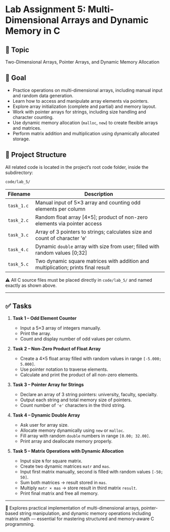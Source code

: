 # Lab Assignment 5: Multi-Dimensional Arrays and Dynamic Memory in C

## 🎯 Topic

Two-Dimensional Arrays, Pointer Arrays, and Dynamic Memory Allocation  

## 📌 Goal

- Practice operations on multi-dimensional arrays, including manual input and random data generation.
- Learn how to access and manipulate array elements via pointers.
- Explore array initialization (complete and partial) and memory layout.
- Work with pointer arrays for strings, including size handling and character counting.
- Use dynamic memory allocation (`malloc`, `new`) to create flexible arrays and matrices.
- Perform matrix addition and multiplication using dynamically allocated storage.

## 📂 Project Structure

All related code is located in the project’s root code folder, inside the subdirectory:

```
code/lab_5/
```

<table>
  <thead>
    <tr>
      <th>Filename</th>
      <th>Description</th>
    </tr>
  </thead>
  <tbody>
    <tr>
      <td><code>task_1.c</code></td>
      <td>Manual input of 5×3 array and counting odd elements per column</td>
    </tr>
    <tr>
      <td><code>task_2.c</code></td>
      <td>Random float array [4×5]; product of non-zero elements via pointer access</td>
    </tr>
    <tr>
      <td><code>task_3.c</code></td>
      <td>Array of 3 pointers to strings; calculates size and count of character 'e'</td>
    </tr>
    <tr>
      <td><code>task_4.c</code></td>
      <td>Dynamic <code>double</code> array with size from user; filled with random values [0;32]</td>
    </tr>
    <tr>
      <td><code>task_5.c</code></td>
      <td>Two dynamic square matrices with addition and multiplication; prints final result</td>
    </tr>
  </tbody>
</table>

⚠️ All C source files must be placed directly in `code/lab_5/` and named exactly as shown above.

---

## ✅ Tasks

1. **Task 1 – Odd Element Counter**
   - Input a 5×3 array of integers manually.
   - Print the array.
   - Count and display number of odd values per column.

2. **Task 2 – Non-Zero Product of Float Array**
   - Create a 4×5 float array filled with random values in range `[-5.000; 5.000]`.
   - Use pointer notation to traverse elements.
   - Calculate and print the product of all non-zero elements.

3. **Task 3 – Pointer Array for Strings**
   - Declare an array of 3 string pointers: university, faculty, specialty.
   - Output each string and total memory size of pointers.
   - Count number of `'e'` characters in the third string.

4. **Task 4 – Dynamic Double Array**
   - Ask user for array size.
   - Allocate memory dynamically using `new` or `malloc`.
   - Fill array with random `double` numbers in range `[0.00; 32.00]`.
   - Print array and deallocate memory properly.

5. **Task 5 – Matrix Operations with Dynamic Allocation**
   - Input size `N` for square matrix.
   - Create two dynamic matrices `matr` and `mas`.
   - Input first matrix manually, second is filled with random values `[-50; 50]`.
   - Sum both matrices → result stored in `mas`.
   - Multiply `matr × mas` → store result in third matrix `result`.
   - Print final matrix and free all memory.

---

📎 Explores practical implementation of multi-dimensional arrays, pointer-based string manipulation, and dynamic memory operations including matrix math — essential for mastering structured and memory-aware C programming.
